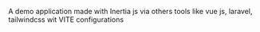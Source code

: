 A demo application made with Inertia js via others tools like vue js, laravel, tailwindcss wit VITE configurations 
